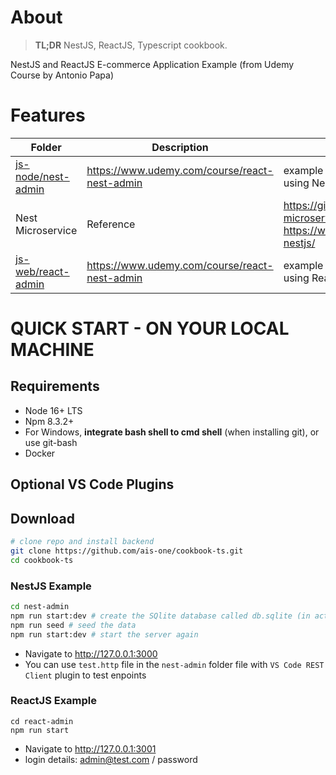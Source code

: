 # About

> **TL;DR** NestJS, ReactJS, Typescript cookbook.

NestJS and ReactJS E-commerce Application Example (from Udemy Course by Antonio Papa)

# Features

Folder | Description | Features
---|---|---
[js-node/nest-admin](js-node/nest-admin) | https://www.udemy.com/course/react-nest-admin | example application (e-commerce) backend using NestJS, for use with [js-web/react-admin](js-web/react-admin)
Nest Microservice | Reference | https://github.com/Denrox/nestjs-microservices-example<br>https://www.merixstudio.com/blog/microservice-nestjs/
[js-web/react-admin](js-web/react-admin) | https://www.udemy.com/course/react-nest-admin | example application (e-commerce) frontend using ReactJS, for use with [js-node/nest-admin](js-node/nest-admin)

# QUICK START - ON YOUR LOCAL MACHINE

## Requirements

- Node 16+ LTS
- Npm 8.3.2+
- For Windows, **integrate bash shell to cmd shell** (when installing git), or use git-bash
- Docker

## Optional VS Code Plugins

## Download

```bash
# clone repo and install backend
git clone https://github.com/ais-one/cookbook-ts.git
cd cookbook-ts
```

### NestJS Example

```bash
cd nest-admin
npm run start:dev # create the SQlite database called db.sqlite (in actual should be created using migration), shutdown server once it is fully up and running
npm run seed # seed the data
npm run start:dev # start the server again
```

- Navigate to http://127.0.0.1:3000
- You can use `test.http` file in the `nest-admin` folder file with `VS Code REST Client` plugin to test enpoints

### ReactJS Example

```
cd react-admin
npm run start
```

- Navigate to http://127.0.0.1:3001
- login details: admin@test.com / password
